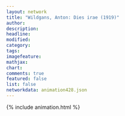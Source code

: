 ```yaml
---
layout: network
title: "Wildgans, Anton: Dies irae (1919)"
author:
description:
headline:
modified:
category:
tags:
imagefeature: 
mathjax: 
chart: 
comments: true
featured: false
list: false
networkdata: animation428.json
---
```

{% include animation.html %}
